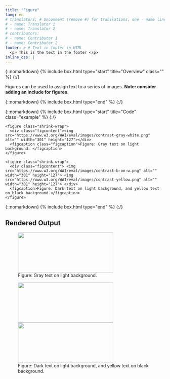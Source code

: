 ```yaml
---
title: "Figure"
lang: en
# translators: # Uncomment (remove #) for translations, one - name line per translator.
# - name: Translator 1
# - name: Translator 2
# contributors:
# - name: Contributor 1
# - name: Contributor 2
footer: > # Text in footer in HTML
  <p> This is the text in the footer </p>
inline_css: |
---
```


{::nomarkdown}
{% include box.html type="start" title="Overview" class="" %}
{:/}

Figures can be used to assign text to a series of images. **Note: consider adding an include for figures.**

{::nomarkdown}
{% include box.html type="end" %}
{:/}

{::nomarkdown}
{% include box.html type="start" title="Code" class="example" %}
{:/}

```liquid
<figure class="shrink-wrap">
  <div class="figcontent"><img src="https://www.w3.org/WAI/eval/images/contrast-gray-white.png" alt="" width="301" height="127"></div>
  <figcaption class="figcaption">Figure: Gray text on light background. </figcaption>
</figure>

<figure class="shrink-wrap">
  <div class="figcontent"> <img src="https://www.w3.org/WAI/eval/images/contrast-b-on-w.png" alt="" width="301" height="127"> <img src="https://www.w3.org/WAI/eval/images/contrast-yellow.png" alt="" width="301" height="127"> </div>
  <figcaption>Figure: Dark text on light background, and yellow text on black background.</figcaption>
</figure>
```

{::nomarkdown}
{% include box.html type="end" %}
{:/}


## Rendered Output

<figure class="shrink-wrap">
  <div class="figcontent"><img src="https://www.w3.org/WAI/eval/images/contrast-gray-white.png" alt="" width="301" height="127"></div>
  <figcaption class="figcaption">Figure: Gray text on light background. </figcaption>
</figure>

<figure class="shrink-wrap">
  <div class="figcontent"> <img src="https://www.w3.org/WAI/eval/images/contrast-b-on-w.png" alt="" width="301" height="127"> <img src="https://www.w3.org/WAI/eval/images/contrast-yellow.png" alt="" width="301" height="127"> </div>
  <figcaption>Figure: Dark text on light background, and yellow text on black background.</figcaption>
</figure>